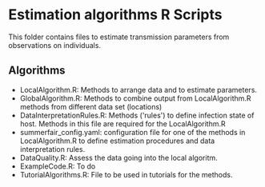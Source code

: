 # Estimation algorithms R Scripts

This folder contains files to estimate transmission parameters from observations on individuals. 

## Algorithms
- LocalAlgorithm.R: Methods to arrange data and to estimate parameters. 
- GlobalAlgorithm.R: Methods to combine output from LocalAlgorithm.R methods from different data set (locations)
- DataInterpretationRules.R: Methods ('rules') to define infection state of host. Methods in this file are required for the LocalAlgorithm.R
- summerfair_config.yaml: configuration file for one of the methods in LocalAlgorithm.R to define estimation procedures and data interpretation rules. 
- DataQuality.R: Assess the data going into the local algoritm. 
- ExampleCode.R: To do
- TutorialAlgorithms.R: File to be used in tutorials for the methods. 
